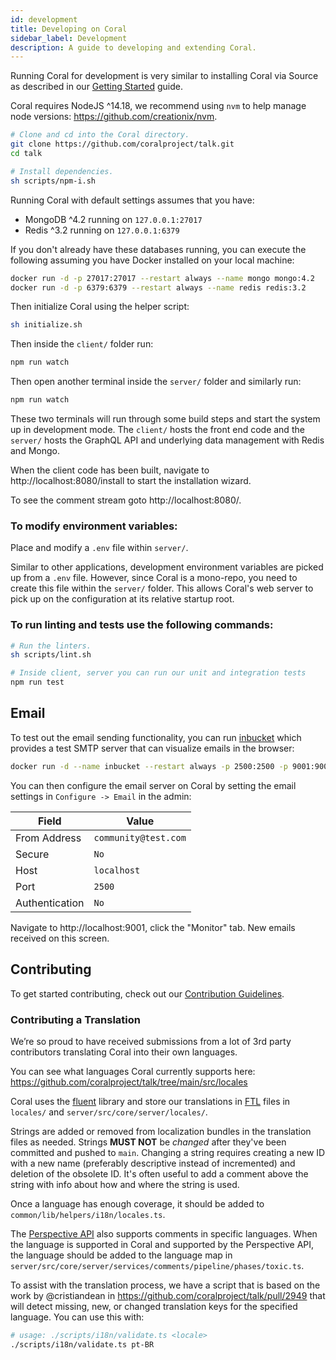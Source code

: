 ```yaml
---
id: development
title: Developing on Coral
sidebar_label: Development
description: A guide to developing and extending Coral.
---
```


Running Coral for development is very similar to installing Coral via Source as
described in our [Getting Started](/#source) guide.

Coral requires NodeJS ^14.18, we recommend using `nvm` to help manage node
versions: https://github.com/creationix/nvm.

```bash
# Clone and cd into the Coral directory.
git clone https://github.com/coralproject/talk.git
cd talk

# Install dependencies.
sh scripts/npm-i.sh
```

Running Coral with default settings assumes that you have:

- MongoDB ^4.2 running on `127.0.0.1:27017`
- Redis ^3.2 running on `127.0.0.1:6379`

If you don't already have these databases running, you can execute the following
assuming you have Docker installed on your local machine:

```bash
docker run -d -p 27017:27017 --restart always --name mongo mongo:4.2
docker run -d -p 6379:6379 --restart always --name redis redis:3.2
```

Then initialize Coral using the helper script:

```bash
sh initialize.sh
```

Then inside the `client/` folder run:

```bash
npm run watch
```

Then open another terminal inside the `server/` folder and similarly run:

```bash
npm run watch
```

These two terminals will run through some build steps and start the system up in development mode. The `client/` hosts the front end code and the `server/` hosts the GraphQL API and underlying data management with Redis and Mongo.

When the client code has been built, navigate to http://localhost:8080/install
to start the installation wizard.

To see the comment stream goto http://localhost:8080/.

### To modify environment variables:

Place and modify a `.env` file within `server/`.

Similar to other applications, development environment variables are picked up from a `.env` file. However, since Coral is a mono-repo, you need to create this file within the `server/` folder. This allows Coral's web server to pick up on the configuration at its relative startup root.

### To run linting and tests use the following commands:

```bash
# Run the linters.
sh scripts/lint.sh

# Inside client, server you can run our unit and integration tests
npm run test
```

## Email

To test out the email sending functionality, you can run
[inbucket](https://www.inbucket.org/) which provides a test SMTP server that can
visualize emails in the browser:

```bash
docker run -d --name inbucket --restart always -p 2500:2500 -p 9001:9000 inbucket/inbucket
```

You can then configure the email server on Coral
by setting the email settings in
`Configure -> Email` in the admin:

| Field          | Value                |
| -------------- | -------------------- |
| From Address   | `community@test.com` |
| Secure         | `No`                 |
| Host           | `localhost`          |
| Port           | `2500`               |
| Authentication | `No`                 |

Navigate to http://localhost:9001, click the "Monitor" tab. New emails received
on this screen.

## Contributing

To get started contributing, check out our [Contribution Guidelines](https://github.com/coralproject/talk/blob/main/CONTRIBUTING.md).

### Contributing a Translation

We’re so proud to have received submissions from a lot of 3rd party contributors
translating Coral into their own languages.

You can see what languages Coral currently supports here:
https://github.com/coralproject/talk/tree/main/src/locales

Coral uses the [fluent](http://projectfluent.org/) library and store our
translations in [FTL](http://projectfluent.org/fluent/guide/) files in
`locales/` and `server/src/core/server/locales/`.

Strings are added or removed from localization bundles in the translation files
as needed. Strings **MUST NOT** be _changed_ after they've been committed and
pushed to `main`. Changing a string requires creating a new ID with a new name
(preferably descriptive instead of incremented) and deletion of the obsolete ID.
It's often useful to add a comment above the string with info about how and
where the string is used.

Once a language has enough coverage, it should be added to
`common/lib/helpers/i18n/locales.ts`.

The [Perspective API](https://developers.perspectiveapi.com/s/about-the-api-methods)
also supports comments in specific languages. When the language is supported in
Coral and supported by the Perspective API, the language should be added to the
language map in `server/src/core/server/services/comments/pipeline/phases/toxic.ts`.

To assist with the translation process, we have a script that is based on the
work by @cristiandean in https://github.com/coralproject/talk/pull/2949 that
will detect missing, new, or changed translation keys for the specified
language. You can use this with:

```bash
# usage: ./scripts/i18n/validate.ts <locale>
./scripts/i18n/validate.ts pt-BR
```
